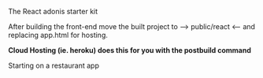 The React adonis starter kit

After building the front-end move the built project to --> public/react <-- and replacing app.html for hosting.

**Cloud Hosting (ie. heroku) does this for you with the postbuild command**

Starting on a restaurant app
